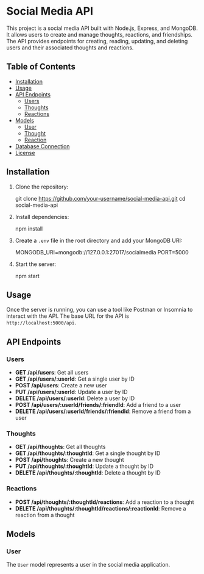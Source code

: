 # Social Media API

This project is a social media API built with Node.js, Express, and MongoDB. It allows users to create and manage thoughts, reactions, and friendships. The API provides endpoints for creating, reading, updating, and deleting users and their associated thoughts and reactions.

## Table of Contents

- [Installation](#installation)
- [Usage](#usage)
- [API Endpoints](#api-endpoints)
  - [Users](#users)
  - [Thoughts](#thoughts)
  - [Reactions](#reactions)
- [Models](#models)
  - [User](#user)
  - [Thought](#thought)
  - [Reaction](#reaction)
- [Database Connection](#database-connection)
- [License](#license)

## Installation

1. Clone the repository:
 
    git clone https://github.com/your-username/social-media-api.git
    cd social-media-api
   

2. Install dependencies:
    
    npm install
  

3. Create a `.env` file in the root directory and add your MongoDB URI:
    
    MONGODB_URI=mongodb://127.0.0.1:27017/socialmedia
    PORT=5000
  

4. Start the server:
    
    npm start
   

## Usage

Once the server is running, you can use a tool like Postman or Insomnia to interact with the API. The base URL for the API is `http://localhost:5000/api`.

## API Endpoints

### Users

- **GET /api/users**: Get all users
- **GET /api/users/:userId**: Get a single user by ID
- **POST /api/users**: Create a new user
- **PUT /api/users/:userId**: Update a user by ID
- **DELETE /api/users/:userId**: Delete a user by ID
- **POST /api/users/:userId/friends/:friendId**: Add a friend to a user
- **DELETE /api/users/:userId/friends/:friendId**: Remove a friend from a user

### Thoughts

- **GET /api/thoughts**: Get all thoughts
- **GET /api/thoughts/:thoughtId**: Get a single thought by ID
- **POST /api/thoughts**: Create a new thought
- **PUT /api/thoughts/:thoughtId**: Update a thought by ID
- **DELETE /api/thoughts/:thoughtId**: Delete a thought by ID

### Reactions

- **POST /api/thoughts/:thoughtId/reactions**: Add a reaction to a thought
- **DELETE /api/thoughts/:thoughtId/reactions/:reactionId**: Remove a reaction from a thought

## Models



### User

The `User` model represents a user in the social media application.